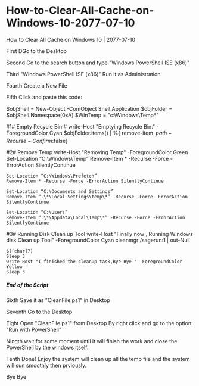 # How-to-Clear-All-Cache-on-Windows-10-2077-07-10
How to Clear All Cache on Windows 10 | 2077-07-10

First DGo to the Desktop

Second Go to the search button and type "Windows PowerShell ISE (x86)" 


Third "Windows PowerShell ISE (x86)" Run it as Administration 

Fourth Create a New File

Fifth Click and paste this code:

$objShell = New-Object -ComObject Shell.Application
	$objFolder = $objShell.Namespace(0xA)
	$WinTemp = "c:\Windows\Temp\*"
	
#1#	Empty Recycle Bin #
	write-Host "Emptying Recycle Bin." -ForegroundColor Cyan 
	$objFolder.items() | %{ remove-item $_.path -Recurse -Confirm:$false}
	
#2# Remove Temp
	write-Host "Removing Temp" -ForegroundColor Green
    Set-Location “C:\Windows\Temp”
	Remove-Item * -Recurse -Force -ErrorAction SilentlyContinue

    Set-Location “C:\Windows\Prefetch”
    Remove-Item * -Recurse -Force -ErrorAction SilentlyContinue

    Set-Location “C:\Documents and Settings”
    Remove-Item “.\*\Local Settings\temp\*” -Recurse -Force -ErrorAction SilentlyContinue

    Set-Location “C:\Users”
    Remove-Item “.\*\Appdata\Local\Temp\*” -Recurse -Force -ErrorAction SilentlyContinue
	
#3# Running Disk Clean up Tool 
	write-Host "Finally now , Running Windows disk Clean up Tool" -ForegroundColor Cyan
	cleanmgr /sagerun:1 | out-Null 
	
	$([char]7)
	Sleep 3
	write-Host "I finished the cleanup task,Bye Bye " -ForegroundColor Yellow 
	Sleep 3
##### End of the Script ##### 



Sixth Save it as "CleanFile.ps1" in Desktop

Seventh Go to the Desktop


Eight Open "CleanFile.ps1" from Desktop By right click and go to the option: "Run with PowerShell" 


Ningth wait for some moment until it will finish the work and close the PowerShell by the windows itself.

Tenth Done! Enjoy the system will clean up all the temp file and the system will sun smoothly then prviously.


Bye Bye
